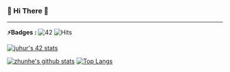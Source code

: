 ### 👋 Hi There 👋

---

**⚡️Badges :** ![42](https://badgen.net/badge/Born2Code/juhur/yellow?cache=86400&icon=https://meta.intra.42.fr/assets/42_logo-7dfc9110a5319a308863b96bda33cea995046d1731cebb735e41b16255106c12.svg) ![Hits](https://hits.seeyoufarm.com/api/count/incr/badge.svg?url=https%3A%2F%2Fgithub.com%2Fzhunhe)

[![juhur's 42 stats](https://badge42.herokuapp.com/api/stats/juhur?privacyEmail=true&darkmode=true)](https://github.com/JaeSeoKim/badge42)

[![zhunhe's github stats](https://github-readme-stats.vercel.app/api?username=zhunhe&show_icons=true&theme=prussian)](https://github.com/anuraghazra/github-readme-stats)
[![Top Langs](https://github-readme-stats.vercel.app/api/top-langs/?username=zhunhe&layout=compact&exclude_repo=study&langs_count=10)](https://github.com/anuraghazra/github-readme-stats)
